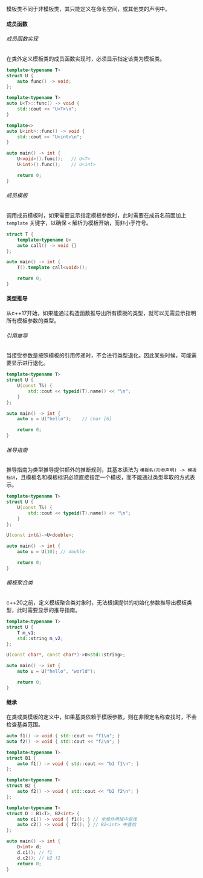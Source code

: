 模板类不同于非模板类，其只能定义在命名空间，或其他类的声明中。

#### 成员函数

###### 成员函数实现
在类外定义模板类的成员函数实现时，必须显示指定该类为模板类。
```cpp
template<typename T>
struct U {
    auto func() -> void;
};

template<typename T>
auto U<T>::func() -> void {
    std::cout << "U<T>\n";
}

template<>
auto U<int>::func() -> void {
    std::cout << "U<int>\n";
}

auto main() -> int {
    U<void>().func();	// U<T>
    U<int>().func();	// U<int>

    return 0;
}
```

###### 成员模板
调用成员模板时，如果需要显示指定模板参数时，此时需要在成员名前面加上 `template` 关键字，以确保 `<` 解析为模板开始，而非小于符号。
```cpp
struct T {
    template<typename U>
    auto call() -> void {}
};

auto main() -> int {
    T().template call<void>();

    return 0;
}
```

#### 类型推导
从c++17开始，如果能通过构造函数推导出所有模板的类型，就可以无需显示指明所有模板参数的类型。

###### 引用推导
当接受参数是按照模板的引用传递时，不会进行类型退化。因此某些时候，可能需要显示进行退化。
```cpp
template<typename T>
struct U {
    U(const T&) {
        std::cout << typeid(T).name() << "\n";
    }
};

auto main() -> int {
    auto u = U("hello");    // char [6]

    return 0;
}
```

###### 推导指南
推导指南为类型推导提供额外的推断规则，其基本语法为 `模板名(形参声明) -> 模板标识`，且模板名和模板标识必须直接指定一个模板，而不能通过类型萃取的方式表示。
```cpp
template<typename T>
struct U {
    U(const T&) {
        std::cout << typeid(T).name() << "\n";
    }
};

U(const int&)->U<double>;

auto main() -> int {
    auto u = U(10); // double

    return 0;
}
```

###### 模板聚合类
c++20之前，定义模板聚合类对象时，无法根据提供的初始化参数推导出模板类型，此时需要显示的推导指南。
```cpp
template<typename T>
struct U {
    T m_v1;
    std::string m_v2;
};

U(const char*, const char*)->U<std::string>;

auto main() -> int {
    auto u = U("hello", "world");

    return 0;
}
```

#### 继承

在类或类模板的定义中，如果基类依赖于模板参数，则在非限定名称查找时，不会检查基类范围。

```cpp
auto f1() -> void { std::cout << "f1\n"; }
auto f2() -> void { std::cout << "f2\n"; }

template<typename T>
struct B1 {
    auto f1() -> void { std::cout << "b1 f1\n"; }
};

template<typename T>
struct B2 {
    auto f2() -> void { std::cout << "b2 f2\n"; }
};

template<typename T>
struct D : B1<T>, B2<int> {
    auto c1() -> void { f1(); } // 全局作用域中查找
    auto c2() -> void { f2(); } // B2<int> 中查找
};

auto main() -> int {
    D<int> d;
    d.c1(); // f1
    d.c2(); // b2 f2
    return 0;
}
```

